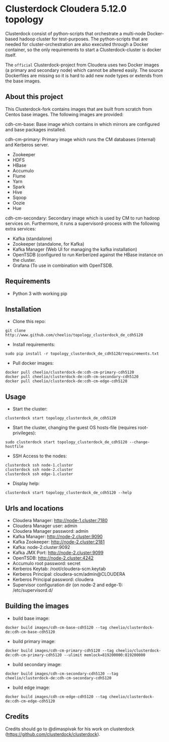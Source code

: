 Clusterdock Cloudera 5.12.0 topology
====================================

Clusterdock consist of python-scripts that orchestrate a multi-node Docker-based hadoop cluster for test-purposes.
The python-scripts that are needed for cluster-orchestration are also executed through a Docker container,
so the only requirements to start a Clusterdock-cluster is docker itself.

The `official` Clusterdock-project from Cloudera uses two Docker images (a primary and secondary node)
which cannot be altered easily. The source Dockerfiles are missing so it is hard to add new node types
or extends from the base images.

About this project
------------------
This Clusterdock-fork contains images that are built from scratch from Centos base images.
The following images are provided:

cdh-cm-base:
Base image which contains in which mirrors are configured and base packages installed.

cdh-cm-primary:
Primary image which runs the CM databases (internal) and Kerberos server.
* Zookeeper
* HDFS
* HBase
* Accumulo
* Flume
* Yarn
* Spark
* Hive
* Sqoop
* Oozie
* Hue

cdh-cm-secondary:
Secondary image which is used by CM to run hadoop services on.
Furthermore, it runs a supervisord-process with the following extra services:
* Kafka (standalone)
* Zookeeper (standalone, for Kafka)
* Kafka Manager (Web UI for managing the kafka installation)
* OpenTSDB (configured to run Kerberized against the HBase instance on the cluster.
* Grafana (To use in combination with OpenTSDB.

Requirements
------------
* Python 3 with working pip

Installation
------------
* Clone this repo:
```
git clone http://www.github.com/cheelio/topology_clusterdock_de_cdh5120
```
* Install requirements: 
```
sudo pip install -r topology_clusterdock_de_cdh5120/requirements.txt
```
* Pull docker images:
```
docker pull cheelio/clusterdock-de:cdh-cm-primary-cdh5120
docker pull cheelio/clusterdock-de:cdh-cm-secondary-cdh5120
docker pull cheelio/clusterdock-de:cdh-cm-edge-cdh5120
```

Usage
-----
* Start the cluster:
```
clusterdock start topology_clusterdock_de_cdh5120
```
* Start the cluster, changing the guest OS hosts-file (requires root-privileges):
```
sudo clusterdock start topology_clusterdock_de_cdh5120 --change-hostfile
```
* SSH Access to the nodes:
```
clusterdock ssh node-1.cluster
clusterdock ssh node-2.cluster
clusterdock ssh edge-1.cluster
```
* Display help:
```
clusterdock start topology_clusterdock_de_cdh5120 --help
```

Urls and locations
------------------
* Cloudera Manager: http://node-1.cluster:7180
* Cloudera Manager user: admin
* Cloudera Manager password: admin
* Kafka Manager: http://node-2.cluster:9090
* Kafka Zookeeper: http://node-2.cluster:2181
* Kafka: node-2.cluster:9092
* Kafka JMX Port: http://node-2.cluster:9099
* OpenTSDB: http://node-2.cluster:4242
* Accumulo root password: secret    
* Kerberos Keytab: /root/cloudera-scm.keytab
* Kerberos Principal: cloudera-scm/admin@CLOUDERA
* Kerberos Principal password: cloudera
* Supervisor configuration dir (on node-2 and edge-1): /etc/supervisord.d/

Building the images
-------------------
* build base image:
```
docker build images/cdh-cm-base-cdh5120 --tag cheelio/clusterdock-de:cdh-cm-base-cdh5120
```
* build primary image:
```
docker build images/cdh-cm-primary-cdh5120 --tag cheelio/clusterdock-de:cdh-cm-primary-cdh5120 --ulimit memlock=819200000:819200000
```
* build secondary image:
```
docker build images/cdh-cm-secondary-cdh5120 --tag cheelio/clusterdock-de:cdh-cm-secondary-cdh5120
```
* build edge image:
```
docker build images/cdh-cm-edge-cdh5120 --tag cheelio/clusterdock-de:cdh-cm-edge-cdh5120
```

Credits
-------
Credits should go to @dimaspivak for his work on clusterdock (https://github.com/clusterdock/clusterdock).